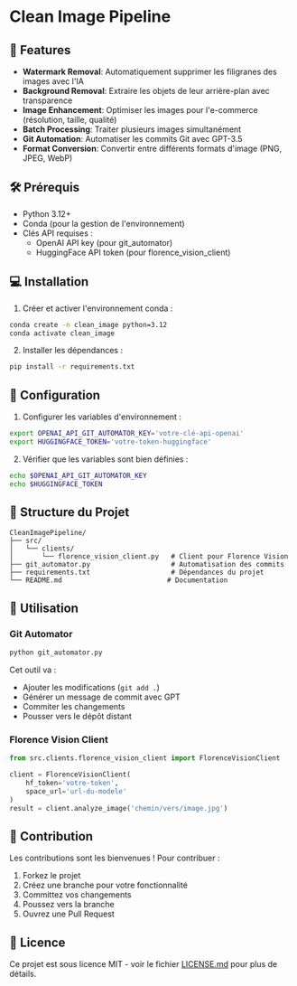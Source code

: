 # Clean Image Pipeline

## 🎯 Features

- **Watermark Removal**: Automatiquement supprimer les filigranes des images avec l'IA
- **Background Removal**: Extraire les objets de leur arrière-plan avec transparence
- **Image Enhancement**: Optimiser les images pour l'e-commerce (résolution, taille, qualité)
- **Batch Processing**: Traiter plusieurs images simultanément
- **Git Automation**: Automatiser les commits Git avec GPT-3.5
- **Format Conversion**: Convertir entre différents formats d'image (PNG, JPEG, WebP)

## 🛠 Prérequis

- Python 3.12+
- Conda (pour la gestion de l'environnement)
- Clés API requises :
  - OpenAI API key (pour git_automator)
  - HuggingFace API token (pour florence_vision_client)

## 💻 Installation

1. Créer et activer l'environnement conda :
```bash
conda create -n clean_image python=3.12
conda activate clean_image
```

2. Installer les dépendances :
```bash
pip install -r requirements.txt
```

## 📝 Configuration

1. Configurer les variables d'environnement :
```bash
export OPENAI_API_GIT_AUTOMATOR_KEY='votre-clé-api-openai'
export HUGGINGFACE_TOKEN='votre-token-huggingface'
```

2. Vérifier que les variables sont bien définies :
```bash
echo $OPENAI_API_GIT_AUTOMATOR_KEY
echo $HUGGINGFACE_TOKEN
```

## 📁 Structure du Projet

```
CleanImagePipeline/
├── src/
│   └── clients/
│       └── florence_vision_client.py   # Client pour Florence Vision
├── git_automator.py                    # Automatisation des commits
├── requirements.txt                    # Dépendances du projet
└── README.md                          # Documentation
```

## 🚀 Utilisation

### Git Automator

```bash
python git_automator.py
```
Cet outil va :
- Ajouter les modifications (`git add .`)
- Générer un message de commit avec GPT
- Commiter les changements
- Pousser vers le dépôt distant

### Florence Vision Client

```python
from src.clients.florence_vision_client import FlorenceVisionClient

client = FlorenceVisionClient(
    hf_token='votre-token',
    space_url='url-du-modele'
)
result = client.analyze_image('chemin/vers/image.jpg')
```

## 🤝 Contribution

Les contributions sont les bienvenues ! Pour contribuer :

1. Forkez le projet
2. Créez une branche pour votre fonctionnalité
3. Committez vos changements
4. Poussez vers la branche
5. Ouvrez une Pull Request

## 📄 Licence

Ce projet est sous licence MIT - voir le fichier [LICENSE.md](LICENSE.md) pour plus de détails.